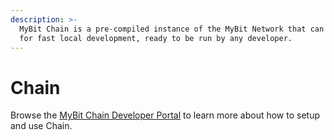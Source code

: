 ```yaml
---
description: >-
  MyBit Chain is a pre-compiled instance of the MyBit Network that can be used
  for fast local development, ready to be run by any developer.
---
```


# Chain

Browse the [MyBit Chain Developer Portal](https://developer.mybit.io/chain) to learn more about how to setup and use Chain.

